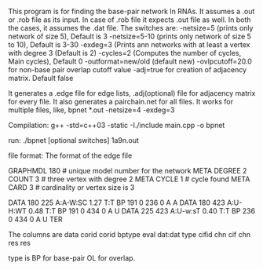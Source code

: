 This program is for finding the base-pair network In RNAs.
 It assumes a .out or .rob file as its input.
 In case of .rob file it expects .out file as well.
 In both the cases, it assumes the .dat file.
 The switches are:
     -netsize=5 (prints only network of size 5), Default is 3
     -netsize=5-10 (prints only network of size 5 to 10), Default is 3-30
     -exdeg=3  (Prints ann networks with at least a vertex with degree 3
                (Default is 2)
     -cycles=2 (Computes the number of cycles, Main cycles), Default 0     -outformat=new/old (default new)
     -ovlpcutoff=20.0 for non-base pair overlap cutoff value
     -adj=true for creation of adjacency matrix. Default false


 It generates a .edge file for edge lists, .adj(optional) file for adjacency
 matrix for every file. It also generates a pairchain.net for all files.
 It works for multiple files, like, bpnet *.out -netsize=4 -exdeg=3
 
 
 Compilation:   g++ -std=c++03 -static -I./include main.cpp -o bpnet
 
 run:    ./bpnet [optional switches] 1a9n.out 
 
 file format: The format of the edge file
 
GRAPHMDL   180  # unique model number for the network
META DEGREE  2 COUNT  3  # three vertex with degree 2
META CYCLE     1   # cycle found
META CARD     3    # cardinality or vertex size is 3
        


DATA   180   225     A:A-W:SC     1.27 T:T BP   191   0   236   0   A   A
DATA   180   423     A:U-H:WT     0.48 T:T BP   191   0   434   0   A   U
DATA   225   423     A:U-w:sT     0.40 T:T BP   236   0   434   0   A   U
TER

The columns are 
data    corid corid    bptype      eval dat:dat type cifid chn cif  chn  res res 

type is BP for base-pair OL for overlap.



